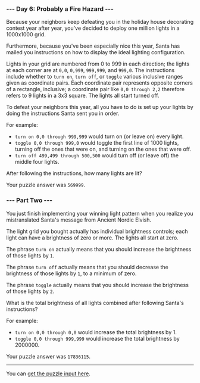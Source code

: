 ### --- Day 6: Probably a Fire Hazard ---

Because your neighbors keep defeating you in the holiday house decorating contest year after year, you've decided to deploy one million lights in a 1000x1000 grid.

Furthermore, because you've been especially nice this year, Santa has mailed you instructions on how to display the ideal lighting configuration.

Lights in your grid are numbered from 0 to 999 in each direction; the lights at each corner are at `0,0`, `0,999`, `999,999`, and `999,0`. The instructions include whether to `turn on`, `turn off`, or `toggle` various inclusive ranges given as coordinate pairs. Each coordinate pair represents opposite corners of a rectangle, inclusive; a coordinate pair like `0,0 through 2,2` therefore refers to 9 lights in a 3x3 square. The lights all start turned off.

To defeat your neighbors this year, all you have to do is set up your lights by doing the instructions Santa sent you in order.

For example:

  - `turn on 0,0 through 999,999` would turn on (or leave on) every light.
  - `toggle 0,0 through 999,0` would toggle the first line of 1000 lights, turning off the ones that were on, and turning on the ones that were off.
  - `turn off 499,499 through 500,500` would turn off (or leave off) the middle four lights.

After following the instructions, how many lights are lit?

Your puzzle answer was `569999`.

### --- Part Two ---

You just finish implementing your winning light pattern when you realize you mistranslated Santa's message from Ancient Nordic Elvish.

The light grid you bought actually has individual brightness controls; each light can have a brightness of zero or more. The lights all start at zero.

The phrase `turn on` actually means that you should increase the brightness of those lights by `1`.

The phrase `turn off` actually means that you should decrease the brightness of those lights by `1`, to a minimum of zero.

The phrase `toggle` actually means that you should increase the brightness of those lights by `2`.

What is the total brightness of all lights combined after following Santa's instructions?

For example:

  - `turn on 0,0 through 0,0` would increase the total brightness by 1.
  - `toggle 0,0 through 999,999` would increase the total brightness by 2000000.

Your puzzle answer was `17836115`.

---

You can [get the puzzle input here](input.txt).
